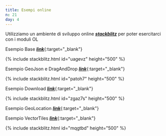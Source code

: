```yaml
---
title: Esempi online
n: 21
day: 4
---
```

Utilizziamo un ambiente di sviluppo online [***stackblitz***](https://stackblitz.com/) per poter esercitarci con i moduli OL

Esempio Base [***link***](https://stackblitz.com/edit/js-uagevz?file=index.js){:target="_blank"}

{% include stackblitz.html id="uagevz" height="500" %}


Esempio GeoJson e DragAndDrop [***link***](https://stackblitz.com/edit/js-patoh7?file=index.js){:target="_blank"}

{% include stackblitz.html id="patoh7" height="500" %}


Esempio Download [***link***](https://stackblitz.com/edit/js-zgaz7s?file=index.js){:target="_blank"}

{% include stackblitz.html id="zgaz7s" height="500" %}

Esempio GeoLocation [***link***](https://stackblitz.com/edit/js-w9fviz?file=style.css){:target="_blank"}

Esempio VectorTiles [***link***](https://stackblitz.com/edit/js-mqgtbd?file=index.js){:target="_blank"}

{% include stackblitz.html id="mqgtbd" height="500" %}

                   

